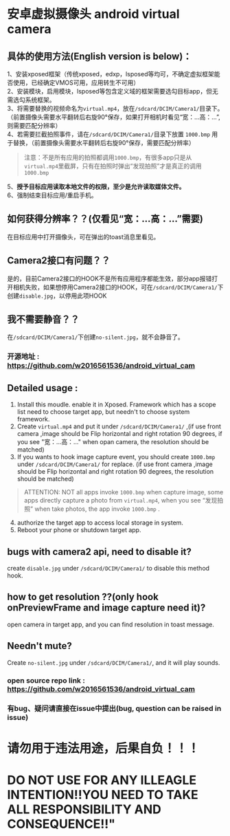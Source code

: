 # 安卓虚拟摄像头 android virtual camera  

## 具体的使用方法(English version is below)：   
1、安装xposed框架（传统xposed，edxp，lsposed等均可，不确定虚拟框架能否使用，已经确定VMOS可用，应用转生不可用）    
2、安装模块，启用模块，lsposed等包含定义域的框架需要选勾目标app，但无需选勾系统框架。  
3、将需要替换的视频命名为`virtual.mp4`，放在`/sdcard/DCIM/Camera1/`目录下。（前置摄像头需要水平翻转后右旋90°保存，如果打开相机时看见“宽：...高：...”,则需要匹配分辨率）  
4、若需要拦截拍照事件，请在`/sdcard/DCIM/Camera1/`目录下放置 `1000.bmp` 用于替换，（前置摄像头需要水平翻转后右旋90°保存，需要匹配分辨率）  
> 注意：不是所有应用的拍照都调用`1000.bmp`，有很多app只是从`virtual.mp4`里截屏，只有在拍照时弹出“发现拍照”才是真正的调用`1000.bmp`

5、**授予目标应用读取本地文件的权限，至少是允许读取媒体文件。**  
6、强制结束目标应用/重启手机。  

## 如何获得分辨率？？(仅看见“宽：...高：...”需要)  
在目标应用中打开摄像头，可在弹出的toast消息里看见。  

## Camera2接口有问题？？  
是的，目前Camera2接口的HOOK不是所有应用程序都能生效，部分app报错打开相机失败，如果想停用Camera2接口的HOOK，可在`/sdcard/DCIM/Camera1/`下创建`disable.jpg`，以停用此项HOOK  

## 我不需要静音？？
在`/sdcard/DCIM/Camera1/`下创建`no-silent.jpg`，就不会静音了。

### 开源地址 : https://github.com/w2016561536/android_virtual_cam  

## Detailed usage :
1. Install this moudle. enable it in Xposed. Framework which has a scope list need to choose target app, but needn't to choose system framework.  
2. Create `virtual.mp4` and put it under `/sdcard/DCIM/Camera1/` ,(if use front camera ,image should be Flip horizontal and right rotation 90 degrees, if you see "宽：...高：..." when opan camera, the resolution should be matched)   
3. If you wants to hook image capture event, you should create `1000.bmp` under `/sdcard/DCIM/Camera1/` for replace. (if use front camera ,image should be Flip horizontal and right rotation 90 degrees, the resolution should be matched)    
> ATTENTION: NOT all apps invoke `1000.bmp` when capture image, some apps directly capture a photo from `virtual.mp4`, when you see “发现拍照” when take photos, the app invoke `1000.bmp` .
4. authorize the target app to access local storage in system.   
5. Reboot your phone or shutdown target app.

## bugs with camera2 api, need to disable it?
create `disable.jpg` under `/sdcard/DCIM/Camera1/` to disable this method hook.  
## how to get resolution ??(only hook onPreviewFrame and image capture need it)?
open camera in target app, and you can find resolution in toast message.  
## Needn't mute?
Create `no-silent.jpg` under `/sdcard/DCIM/Camera1/`, and it will play sounds.  

### open source repo link : https://github.com/w2016561536/android_virtual_cam  

### 有bug、疑问请直接在issue中提出(bug, question can be raised in issue)  

# 请勿用于违法用途，后果自负！！！  
# DO NOT USE FOR ANY ILLEAGLE INTENTION!!YOU NEED TO TAKE ALL RESPONSIBILITY AND CONSEQUENCE!!"  
